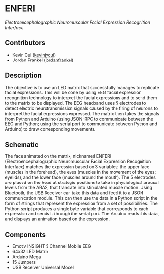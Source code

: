 # ENFERI

*Electroencephalographic Neuromuscular Facial Expression Recognition Interface*

## Contributors
 - Kevin Cui ([kevinjycui](https://github.com/kevinjycui))
 - Jordan Frankel ([jordanfrankel](https://github.com/jordanfrankel))

## Description
The objective is to use an LED matrix that successfully manages to replicate facial expressions. This will be done by using EEG facial expression recognition technology to interpret the facial expressions and to send them to the matrix to be displayed. The EEG headband uses 5 electrodes to detect electric neurotransmission signals caused by the firing of neurons to interpret the facial expressions expressed. The matrix then takes the signals from Python and Arduino (using JSON-RPC to communicate between the EEG and Python; using the serial port to communicate between Python and Arduino) to draw corresponding movements.

## Schematic
The face animated on the matrix, nicknamed ENFERI (Electroencephalographic Neuromuscular Facial Expression Recognition Interface) matches the expression based on 3 variables: the upper face (muscles in the forehead), the eyes (muscles in the movement of the eyes; eyelids), and the lower face (muscles around the mouth). The 5 electrodes are placed on the head at strategic positions to take in physiological arousal levels from the ARAS, that translate into stimulated muscle motion. Using Bluetooth, the USB Receiver can take this data and feed it to a JSON communication module. This can then use the data in a Python script in the form of strings that represent the expression from a set of possibilities. The Python script produces a single byte variable that corresponds to each expression and sends it through the serial port. The Arduino reads this data, and displays an animation based on the expression.

## Components
 - Emotiv INSIGHT 5 Channel Mobile EEG
 - 64x32 LED Matrix
 - Arduino Mega
 - 15 Jumpers
 - USB Receiver Universal Model
